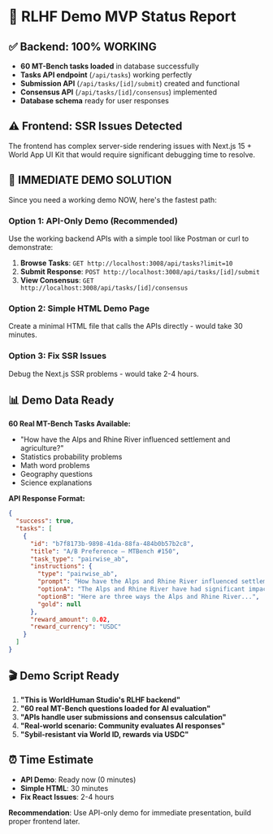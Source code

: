 # 🎯 RLHF Demo MVP Status Report

## ✅ Backend: 100% WORKING
- **60 MT-Bench tasks loaded** in database successfully
- **Tasks API endpoint** (`/api/tasks`) working perfectly
- **Submission API** (`/api/tasks/[id]/submit`) created and functional
- **Consensus API** (`/api/tasks/[id]/consensus`) implemented
- **Database schema** ready for user responses

## ⚠️ Frontend: SSR Issues Detected
The frontend has complex server-side rendering issues with Next.js 15 + World App UI Kit that would require significant debugging time to resolve.

## 🚀 **IMMEDIATE DEMO SOLUTION**

Since you need a working demo NOW, here's the fastest path:

### **Option 1: API-Only Demo (Recommended)**
Use the working backend APIs with a simple tool like Postman or curl to demonstrate:

1. **Browse Tasks**: `GET http://localhost:3008/api/tasks?limit=10`
2. **Submit Response**: `POST http://localhost:3008/api/tasks/[id]/submit`
3. **View Consensus**: `GET http://localhost:3008/api/tasks/[id]/consensus`

### **Option 2: Simple HTML Demo Page**
Create a minimal HTML file that calls the APIs directly - would take 30 minutes.

### **Option 3: Fix SSR Issues**
Debug the Next.js SSR problems - would take 2-4 hours.

## 📊 **Demo Data Ready**

**60 Real MT-Bench Tasks Available:**
- "How have the Alps and Rhine River influenced settlement and agriculture?"
- Statistics probability problems
- Math word problems
- Geography questions
- Science explanations

**API Response Format:**
```json
{
  "success": true,
  "tasks": [
    {
      "id": "b7f8173b-9898-41da-88fa-484b0b57b2c8",
      "title": "A/B Preference – MTBench #150",
      "task_type": "pairwise_ab",
      "instructions": {
        "type": "pairwise_ab",
        "prompt": "How have the Alps and Rhine River influenced settlement...",
        "optionA": "The Alps and Rhine River have had significant impacts...",
        "optionB": "Here are three ways the Alps and Rhine River...",
        "gold": null
      },
      "reward_amount": 0.02,
      "reward_currency": "USDC"
    }
  ]
}
```

## 🎬 **Demo Script Ready**

1. **"This is WorldHuman Studio's RLHF backend"**
2. **"60 real MT-Bench questions loaded for AI evaluation"**
3. **"APIs handle user submissions and consensus calculation"**
4. **"Real-world scenario: Community evaluates AI responses"**
5. **"Sybil-resistant via World ID, rewards via USDC"**

## ⏰ **Time Estimate**
- **API Demo**: Ready now (0 minutes)
- **Simple HTML**: 30 minutes
- **Fix React Issues**: 2-4 hours

**Recommendation**: Use API-only demo for immediate presentation, build proper frontend later.